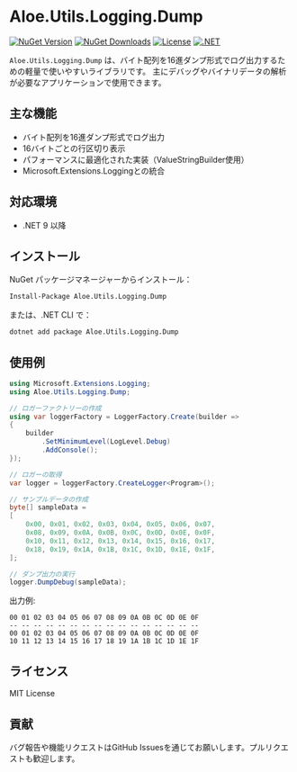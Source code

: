 # Aloe.Utils.Logging.Dump

[![NuGet Version](https://img.shields.io/nuget/v/Aloe.Utils.Logging.Dump.svg)](https://www.nuget.org/packages/Aloe.Utils.Logging.Dump)
[![NuGet Downloads](https://img.shields.io/nuget/dt/Aloe.Utils.Logging.Dump.svg)](https://www.nuget.org/packages/Aloe.Utils.Logging.Dump)
[![License](https://img.shields.io/github/license/ted-sharp/aloe-utils-logging-dump.svg)](LICENSE)
[![.NET](https://img.shields.io/badge/.NET-9.0-blue.svg)](https://dotnet.microsoft.com/download/dotnet/9.0)

`Aloe.Utils.Logging.Dump` は、バイト配列を16進ダンプ形式でログ出力するための軽量で使いやすいライブラリです。
主にデバッグやバイナリデータの解析が必要なアプリケーションで使用できます。

## 主な機能

* バイト配列を16進ダンプ形式でログ出力
* 16バイトごとの行区切り表示
* パフォーマンスに最適化された実装（ValueStringBuilder使用）
* Microsoft.Extensions.Loggingとの統合

## 対応環境

* .NET 9 以降

## インストール

NuGet パッケージマネージャーからインストール：

```cmd
Install-Package Aloe.Utils.Logging.Dump
```

または、.NET CLI で：

```cmd
dotnet add package Aloe.Utils.Logging.Dump
```

## 使用例

```csharp
using Microsoft.Extensions.Logging;
using Aloe.Utils.Logging.Dump;

// ロガーファクトリーの作成
using var loggerFactory = LoggerFactory.Create(builder =>
{
    builder
        .SetMinimumLevel(LogLevel.Debug)
        .AddConsole();
});

// ロガーの取得
var logger = loggerFactory.CreateLogger<Program>();

// サンプルデータの作成
byte[] sampleData =
[
    0x00, 0x01, 0x02, 0x03, 0x04, 0x05, 0x06, 0x07,
    0x08, 0x09, 0x0A, 0x0B, 0x0C, 0x0D, 0x0E, 0x0F,
    0x10, 0x11, 0x12, 0x13, 0x14, 0x15, 0x16, 0x17,
    0x18, 0x19, 0x1A, 0x1B, 0x1C, 0x1D, 0x1E, 0x1F,
];

// ダンプ出力の実行
logger.DumpDebug(sampleData);
```

出力例:
```
00 01 02 03 04 05 06 07 08 09 0A 0B 0C 0D 0E 0F
-- -- -- -- -- -- -- -- -- -- -- -- -- -- -- --
00 01 02 03 04 05 06 07 08 09 0A 0B 0C 0D 0E 0F
10 11 12 13 14 15 16 17 18 19 1A 1B 1C 1D 1E 1F
```

## ライセンス

MIT License

## 貢献

バグ報告や機能リクエストはGitHub Issuesを通じてお願いします。プルリクエストも歓迎します。 